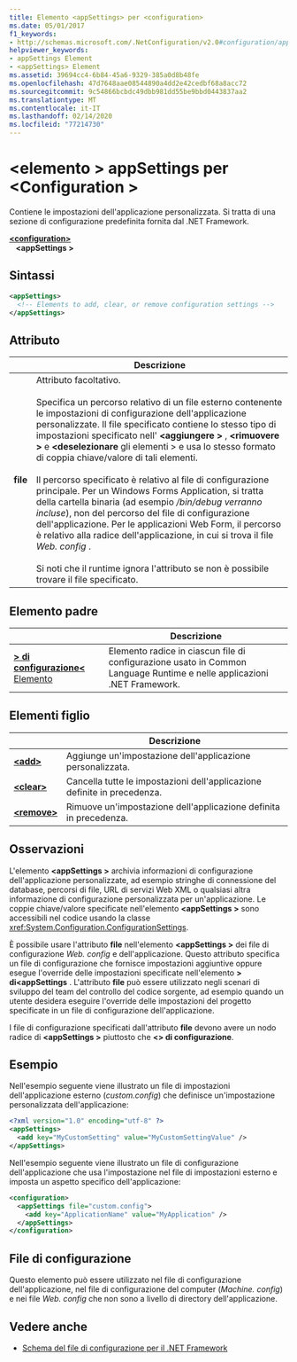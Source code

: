 ```yaml
---
title: Elemento <appSettings> per <configuration>
ms.date: 05/01/2017
f1_keywords:
- http://schemas.microsoft.com/.NetConfiguration/v2.0#configuration/appSettings
helpviewer_keywords:
- appSettings Element
- <appSettings> Element
ms.assetid: 39694cc4-6b84-45a6-9329-385a0d8b48fe
ms.openlocfilehash: 47d7648aae08544890a4dd2e42cedbf68a8acc72
ms.sourcegitcommit: 9c54866bcbdc49dbb981dd55be9bbd0443837aa2
ms.translationtype: MT
ms.contentlocale: it-IT
ms.lasthandoff: 02/14/2020
ms.locfileid: "77214730"
---
```

# <a name="appsettings-element-for-configuration"></a>\<elemento > appSettings per \<Configuration >

Contiene le impostazioni dell'applicazione personalizzata. Si tratta di una sezione di configurazione predefinita fornita dal .NET Framework.

[ **\<configuration>** ](../configuration-element.md)   
&nbsp;&nbsp; **\<appSettings >**

## <a name="syntax"></a>Sintassi

```xml
<appSettings>
  <!-- Elements to add, clear, or remove configuration settings -->
</appSettings>
```

## <a name="attribute"></a>Attributo

|           | Descrizione |
| --------- | ----------- |
| **file**  | Attributo facoltativo.<br><br>Specifica un percorso relativo di un file esterno contenente le impostazioni di configurazione dell'applicazione personalizzate. Il file specificato contiene lo stesso tipo di impostazioni specificato nell' **\<aggiungere >** , **\<rimuovere >** e **\<deselezionare** gli elementi > e usa lo stesso formato di coppia chiave/valore di tali elementi.<br><br>Il percorso specificato è relativo al file di configurazione principale. Per un Windows Forms Application, si tratta della cartella binaria (ad esempio */bin/debug verranno incluse*), non del percorso del file di configurazione dell'applicazione. Per le applicazioni Web Form, il percorso è relativo alla radice dell'applicazione, in cui si trova il file *Web. config* .<br><br>Si noti che il runtime ignora l'attributo se non è possibile trovare il file specificato. |

## <a name="parent-element"></a>Elemento padre

|     | Descrizione |
| --- | ----------- |
| [ **> di configurazione\<** Elemento](../configuration-element.md) | Elemento radice in ciascun file di configurazione usato in Common Language Runtime e nelle applicazioni .NET Framework. |

## <a name="child-elements"></a>Elementi figlio

|     | Descrizione |
| --- | ----------- |
| [ **\<add>** ](add-element-for-appsettings.md) | Aggiunge un'impostazione dell'applicazione personalizzata. |
| [ **\<clear>** ](clear-element-for-appsettings.md) | Cancella tutte le impostazioni dell'applicazione definite in precedenza. |
| [ **\<remove>** ](remove-element-for-appsettings.md) | Rimuove un'impostazione dell'applicazione definita in precedenza. |

## <a name="remarks"></a>Osservazioni

L'elemento **\<appSettings >** archivia informazioni di configurazione dell'applicazione personalizzate, ad esempio stringhe di connessione del database, percorsi di file, URL di servizi Web XML o qualsiasi altra informazione di configurazione personalizzata per un'applicazione. Le coppie chiave/valore specificate nell'elemento **\<appSettings >** sono accessibili nel codice usando la classe <xref:System.Configuration.ConfigurationSettings>.

È possibile usare l'attributo **file** nell'elemento **\<appSettings >** dei file di configurazione *Web. config* e dell'applicazione. Questo attributo specifica un file di configurazione che fornisce impostazioni aggiuntive oppure esegue l'override delle impostazioni specificate nell'elemento **> di\<appSettings** . L'attributo **file** può essere utilizzato negli scenari di sviluppo del team del controllo del codice sorgente, ad esempio quando un utente desidera eseguire l'override delle impostazioni del progetto specificate in un file di configurazione dell'applicazione.

I file di configurazione specificati dall'attributo **file** devono avere un nodo radice di **\<appSettings >** piuttosto che **\<> di configurazione**.

## <a name="example"></a>Esempio

Nell'esempio seguente viene illustrato un file di impostazioni dell'applicazione esterno (*custom.config*) che definisce un'impostazione personalizzata dell'applicazione:

```xml
<?xml version="1.0" encoding="utf-8" ?>
<appSettings>
  <add key="MyCustomSetting" value="MyCustomSettingValue" />
</appSettings>
```

Nell'esempio seguente viene illustrato un file di configurazione dell'applicazione che usa l'impostazione nel file di impostazioni esterno e imposta un aspetto specifico dell'applicazione:

```xml
<configuration>
  <appSettings file="custom.config">
    <add key="ApplicationName" value="MyApplication" />
  </appSettings>
</configuration>
```

## <a name="configuration-file"></a>File di configurazione

Questo elemento può essere utilizzato nel file di configurazione dell'applicazione, nel file di configurazione del computer (*Machine. config*) e nei file *Web. config* che non sono a livello di directory dell'applicazione.

## <a name="see-also"></a>Vedere anche

- [Schema del file di configurazione per il .NET Framework](../index.md)
